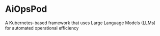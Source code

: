 # AiOpsPod
A Kubernetes-based framework that uses Large Language Models (LLMs) for automated operational efficiency

